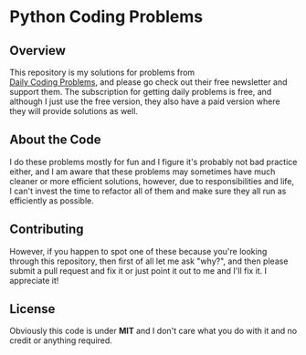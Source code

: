 # Python Coding Problems

## Overview
This repository is my solutions for problems from  
[Daily Coding Problems](https://dailycodingproblems.com), and please go check out
their free newsletter and support them. The subscription for getting daily problems
is free, and although I just use the free version, they also have a paid version
where they will provide solutions as well.


## About the Code
I do these problems mostly for fun and I figure it's probably not bad practice either,
and I am aware that these problems may sometimes have much cleaner or more efficient
solutions, however, due to responsibilities and life, I can't invest the time to
refactor all of them and make sure they all run as efficiently as possible.


## Contributing
However, if you happen to spot one of these because you're looking through this
repository, then first of all let me ask "why?", and then please submit a pull request
and fix it or just point it out to me and I'll fix it. I appreciate it!


## License
Obviously this code is under **MIT** and I don't care what you do with it and no
credit or anything required. 
